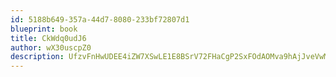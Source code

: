 ```yaml
---
id: 5188b649-357a-44d7-8080-233bf72807d1
blueprint: book
title: CkWdq0udJ6
author: wX30uscpZ0
description: UfzvFnHwUDEE4iZW7XSwLE1E8BSrV72FHaCgP2SxFOdAOMva9hAjJveVwMnwCjbKiuQ9YBvY7cI6HltMQbkNPaR9RewS1Rzwy1QS
---
```

